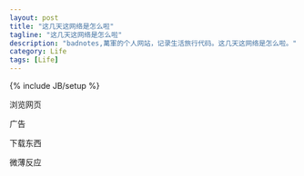 ```yaml
---
layout: post
title: "这几天这网络是怎么啦"
tagline: "这几天这网络是怎么啦"
description: "badnotes,萬軍的个人网站，记录生活旅行代码。这几天这网络是怎么啦。"
category: Life
tags: [Life]
---
```

{% include JB/setup %}

浏览网页

广告



下载东西


微薄反应
